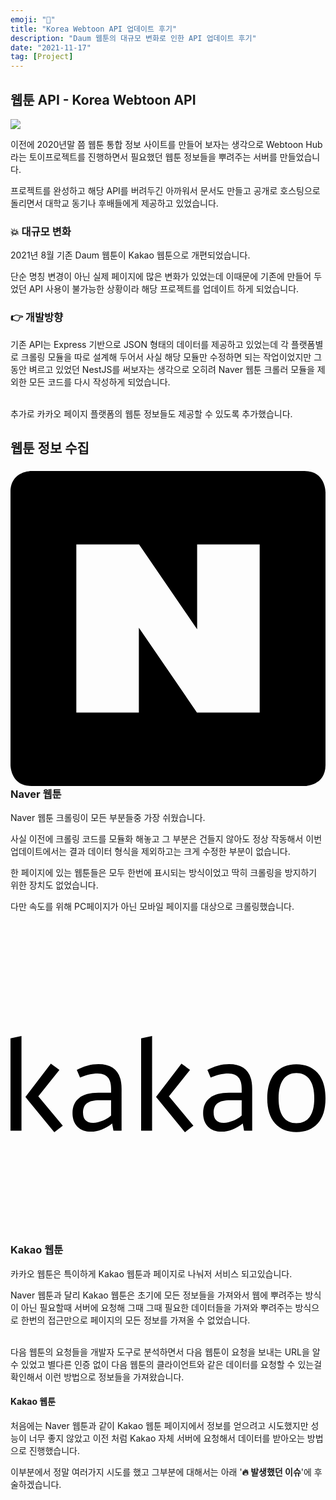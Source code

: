 ```yaml
---
emoji: "🤔"
title: "Korea Webtoon API 업데이트 후기"
description: "Daum 웹툰의 대규모 변화로 인한 API 업데이트 후기"
date: "2021-11-17"
tag: [Project]
---
```


## 웹툰 API - Korea Webtoon API

<img src="https://user-images.githubusercontent.com/71566740/142148364-0c963e54-4709-43f4-828a-93cf62073354.png" class="img large"/>

이전에 2020년말 쯤 웹툰 통합 정보 사이트를 만들어 보자는 생각으로 Webtoon Hub라는 토이프로젝트를 진행하면서 필요했던 웹툰 정보들을 뿌려주는 서버를 만들었습니다.

프로젝트를 완성하고 해당 API를 버려두긴 아까워서 문서도 만들고 공개로 호스팅으로 돌리면서 대학교 동기나 후배들에게 제공하고 있었습니다.

### 💥 대규모 변화

2021년 8월 기존 Daum 웹툰이 Kakao 웹툰으로 개편되었습니다.

단순 명칭 변경이 아닌 실제 페이지에 많은 변화가 있었는데 이때문에 기존에 만들어 두었던 API 사용이 불가능한 상황이라 해당 프로젝트를 업데이트 하게 되었습니다.

### 👉 개발방향

기존 API는 Express 기반으로 JSON 형태의 데이터를 제공하고 있었는데 각 플랫폼별로 크롤링 모듈을 따로 설계해 두어서 사실 해당 모듈만 수정하면 되는 작업이었지만 그동안 벼르고 있었던 NestJS를 써보자는 생각으로 오히려 Naver 웹툰 크롤러 모듈을 제외한 모든 코드를 다시 작성하게 되었습니다.

<br/>추가로 카카오 페이지 플랫폼의 웹툰 정보들도 제공할 수 있도록 추가했습니다.

## 웹툰 정보 수집

### <svg role="img" viewBox="0 0 24 24" xmlns="http://www.w3.org/2000/svg"><title>Naver</title><path d="M1.6 0S0 0 0 1.6v20.8S0 24 1.6 24h20.8s1.6 0 1.6-1.6V1.6S24 0 22.4 0zm3.415 5.6h4.78l4.425 6.458V5.6h4.765v12.8h-4.78L9.78 11.943V18.4H5.015Z"/></svg> Naver 웹툰

Naver 웹툰 크롤링이 모든 부분들중 가장 쉬웠습니다.

사실 이전에 크롤링 코드를 모듈화 해놓고 그 부분은 건들지 않아도 정상 작동해서 이번 업데이트에서는 결과 데이터 형식을 제외하고는 크게 수정한 부분이 없습니다.

한 페이지에 있는 웹툰들은 모두 한번에 표시되는 방식이었고 딱히 크롤링을 방지하기 위한 장치도 없었습니다.

다만 속도를 위해 PC페이지가 아닌 모바일 페이지를 대상으로 크롤링했습니다.

### <svg role="img" viewBox="0 0 24 24" xmlns="http://www.w3.org/2000/svg"><title>Kakao</title><path d="M3.0743 10.4403l.655.4728-1.6101 2.0192 1.8647 2.2373-.646.5004-2.201-2.6924zm-2.2376 5.102H0V8.5121l.8367-.182zm20.944-4.3837c-.4364 0-.7715.1637-1.0049.4912-.2338.3274-.3505.8064-.3505 1.437 0 .6247.1167 1.096.3505 1.4143.2334.3183.5685.4775 1.0049.4775.4423 0 .7804-.1593 1.0143-.4775.2332-.3182.35-.7896.35-1.4142 0-.6307-.1168-1.1097-.35-1.4371-.234-.3275-.572-.4912-1.0143-.4912m0-.673c.691 0 1.234.2245 1.6277.673.3944.4488.5916 1.0915.5916 1.9283 0 .8244-.1955 1.4583-.5868 1.901-.3909.4422-.9356.6637-1.6325.6637-.691 0-1.234-.2215-1.6277-.6638-.3944-.4426-.5916-1.0765-.5916-1.901 0-.8367.1984-1.4794.5957-1.9282.3973-.4485.9385-.673 1.6236-.673m-5.534 4.4658a1.496 1.496 0 0 0 .3576-.0456 2.8804 2.8804 0 0 0 .3713-.1181 2.0066 2.0066 0 0 0 .3488-.1774 2.0778 2.0778 0 0 0 .2895-.2229v-1.1641h-.8693c-.441 0-.7626.0758-.9645.2274-.2025.1516-.3031.391-.3031.7185 0 .5214.2563.7822.7697.7822m-1.5704-.7458c0-.5032.1682-.887.5045-1.1504.337-.2638.826-.396 1.4691-.396h.964v-.3182c0-.77-.3393-1.155-1.0185-1.155-.2184 0-.447.0304-.6869.091-.2398.0608-.4594.1365-.659.2274l-.2457-.5913c.2487-.1394.517-.2469.8047-.323.2878-.0754.5685-.1136.8414-.1136 1.176 0 1.7646.6276 1.7646 1.8826v3.1833h-.6188l-.1-.5457c-.2488.2001-.5134.3547-.796.464-.2817.1092-.55.1637-.8046.1637-.4429 0-.7899-.1258-1.0416-.3775-.2515-.2517-.3772-.5987-.3772-1.0413m-1.6508-3.7653l.655.4728-1.6095 2.0192 1.864 2.2373-.6454.5004-2.201-2.6924zm-2.237 5.102h-.8367V8.5121l.8368-.182zm-4.4936-.5909c.1148 0 .2339-.0151.3576-.0456a2.8794 2.8794 0 0 0 .3713-.1181 1.9842 1.9842 0 0 0 .3488-.1774 2.0477 2.0477 0 0 0 .29-.2229v-1.1641h-.8698c-.4404 0-.762.0758-.9645.2274-.202.1516-.3031.391-.3031.7185 0 .5214.2563.7822.7697.7822m-1.5704-.7458c0-.5032.1682-.887.5052-1.1504.3363-.2638.826-.396 1.4684-.396h.9646v-.3182c0-.77-.3399-1.155-1.019-1.155-.218 0-.4471.0304-.6863.091-.2398.0608-.4595.1365-.6597.2274l-.2457-.5913c.2487-.1394.517-.2469.8053-.323.2878-.0754.5684-.1136.8408-.1136 1.1766 0 1.7646.6276 1.7646 1.8826v3.1833h-.6182l-.1001-.5457c-.2487.2001-.514.3547-.7958.464-.282.1092-.5501.1637-.8053.1637-.4423 0-.7893-.1258-1.041-.3775-.2516-.2517-.3778-.5987-.3778-1.0413Z"/></svg> Kakao 웹툰

카카오 웹툰은 특이하게 Kakao 웹툰과 페이지로 나눠저 서비스 되고있습니다.

Naver 웹툰과 달리 Kakao 웹툰은 초기에 모든 정보들을 가져와서 웹에 뿌려주는 방식이 아닌 필요할때 서버에 요청해 그때 그때 필요한 데이터들을 가져와 뿌려주는 방식으로 한번의 접근만으로 페이지의 모든 정보를 가져올 수 없었습니다.

<br/>다음 웹툰의 요청들을 개발자 도구로 분석하면서 다음 웹툰이 요청을 보내는 URL을 알 수 있었고 별다른 인증 없이 다음 웹툰의 클라이언트와 같은 데이터를 요청할 수 있는걸 확인해서 이런 방법으로 정보들을 가져왔습니다.

#### Kakao 웹툰

처음에는 Naver 웹툰과 같이 Kakao 웹툰 페이지에서 정보를 얻으려고 시도했지만 성능이 너무 좋지 않았고 이전 처럼 Kakao 자체 서버에 요청해서 데이터를 받아오는 방법으로 진행했습니다.

이부분에서 정말 여러가지 시도를 했고 그부분에 대해서는 아래 '**🔥 발생했던 이슈**'에 후술하겠습니다.
